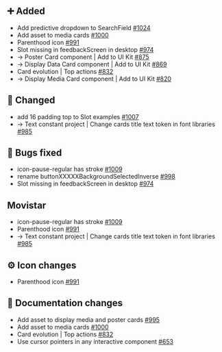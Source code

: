 ## ➕ Added

- Add predictive dropdown to SearchField [#1024](https://github.com/Telefonica/mistica-design/issues/1024)
- Add asset to media cards [#1000](https://github.com/Telefonica/mistica-design/issues/1000)
- Parenthood icon [#991](https://github.com/Telefonica/mistica-design/issues/991)
- Slot missing in feedbackScreen in desktop [#974](https://github.com/Telefonica/mistica-design/issues/974)
- → Poster Card component | Add to UI Kit [#875](https://github.com/Telefonica/mistica-design/issues/875)
- → Display Data Card component | Add to UI Kit [#869](https://github.com/Telefonica/mistica-design/issues/869)
- Card evolution | Top actions [#832](https://github.com/Telefonica/mistica-design/issues/832)
- → Display Media Card component | Add to UI Kit [#820](https://github.com/Telefonica/mistica-design/issues/820)

## 🔄 Changed

- add 16 padding top to Slot examples  [#1007](https://github.com/Telefonica/mistica-design/issues/1007)
- → Text constant project | Change cards title text token in font libraries [#985](https://github.com/Telefonica/mistica-design/issues/985)

## 🐞 Bugs fixed

- icon-pause-regular has stroke [#1009](https://github.com/Telefonica/mistica-design/issues/1009)
- rename buttonXXXXXBackgroundSelectedInverse  [#998](https://github.com/Telefonica/mistica-design/issues/998)
- Slot missing in feedbackScreen in desktop [#974](https://github.com/Telefonica/mistica-design/issues/974)

## Movistar

- icon-pause-regular has stroke [#1009](https://github.com/Telefonica/mistica-design/issues/1009)
- Parenthood icon [#991](https://github.com/Telefonica/mistica-design/issues/991)
- → Text constant project | Change cards title text token in font libraries [#985](https://github.com/Telefonica/mistica-design/issues/985)

## ⚙️ Icon changes

- Parenthood icon [#991](https://github.com/Telefonica/mistica-design/issues/991)

## 📒 Documentation changes

- Add asset to display media and poster cards [#995](https://github.com/Telefonica/mistica-design/issues/995)
- Add asset to media cards [#1000](https://github.com/Telefonica/mistica-design/issues/1000)
- Card evolution | Top actions [#832](https://github.com/Telefonica/mistica-design/issues/832)
- Use cursor pointers in any interactive component [#653](https://github.com/Telefonica/mistica-design/issues/653)
